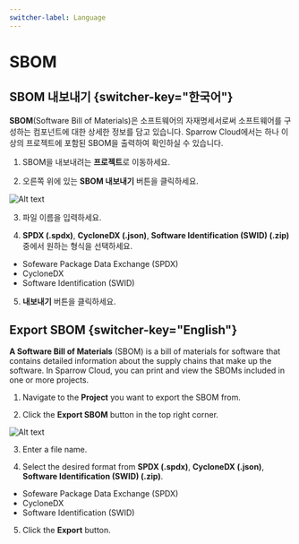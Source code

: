 ```yaml
---
switcher-label: Language
---
```

# SBOM


## SBOM 내보내기 {switcher-key="한국어"}

**SBOM**(Software Bill of Materials)은 소프트웨어의 자재명세서로써 소프트웨어를 구성하는 컴포넌트에 대한 상세한 정보를 담고 있습니다. Sparrow Cloud에서는 하나 이상의 프로젝트에 포함된 SBOM을 출력하여 확인하실 수 있습니다.


1. SBOM을 내보내려는 **프로젝트**로 이동하세요.

2. 오른쪽 위에 있는 **SBOM 내보내기** 버튼을 클릭하세요.

<img src="exportSBOM.png" alt="Alt text"/>

3. 파일 이름을 입력하세요.

4. **SPDX (.spdx)**, **CycloneDX (.json)**, **Software Identification (SWID) (.zip)** 중에서 원하는 형식을 선택하세요.

* Sofeware Package Data Exchange (SPDX)
* CycloneDX
* Software Identification (SWID)

5. **내보내기** 버튼을 클릭하세요.



## Export SBOM {switcher-key="English"}

**A Software Bill of Materials** (SBOM) is a bill of materials for software that contains detailed information about the supply chains that make up the software. In Sparrow Cloud, you can print and view the SBOMs included in one or more projects.


1. Navigate to the **Project** you want to export the SBOM from.

2. Click the **Export SBOM** button in the top right corner.

<img src="exportSBOM.png" alt="Alt text"/>

3. Enter a file name.

4. Select the desired format from **SPDX (.spdx)**, **CycloneDX (.json)**, **Software Identification (SWID) (.zip)**.

* Sofeware Package Data Exchange (SPDX)
* CycloneDX
* Software Identification (SWID)

5. Click the **Export** button.


